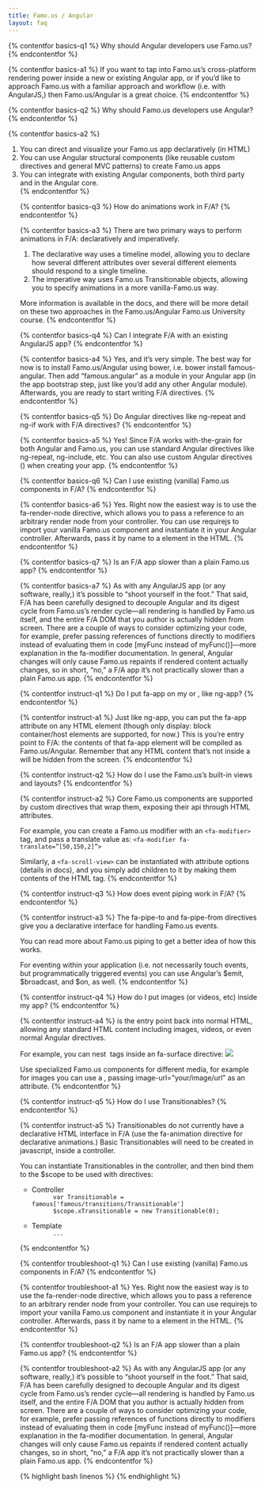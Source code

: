 ```yaml
---
title: Famo.us / Angular
layout: faq
---
```


{% contentfor basics-q1 %}
Why should Angular developers use Famo.us?
{% endcontentfor %}

{% contentfor basics-a1 %}
If you want to tap into Famo.us’s cross-platform rendering power inside a new or existing Angular app, or if you’d like to approach Famo.us with a familiar approach and workflow (i.e. with AngularJS,) then Famo.us/Angular is a great choice.
{% endcontentfor %}



{% contentfor basics-q2 %}
Why should Famo.us developers use Angular?
{% endcontentfor %}

{% contentfor basics-a2 %}
<ol>
  <li>
    You can direct and visualize your Famo.us app declaratively (in HTML)
  </li>
  <li>
    You can use Angular structural components (like reusable custom directives and general MVC patterns) to create Famo.us apps
  </li>
  <li>
    You can integrate with existing Angular components, both third party and in the Angular core.
  </li>
{% endcontentfor %}



{% contentfor basics-q3 %}
How do animations work in F/A?
{% endcontentfor %}

{% contentfor basics-a3 %}
There are two primary ways to perform animations in F/A: declaratively and imperatively.

<ol>
  <li>
    The declarative way uses a timeline model, allowing you to declare how several different attributes over several different elements should respond to a single timeline.
  </li>
  <li>
    The imperative way uses Famo.us Transitionable objects, allowing you to specify animations in a more vanilla-Famo.us way.
  </li>
</ol>

More information is available in the docs, and there will be more detail on these two approaches in the Famo.us/Angular Famo.us University course.
{% endcontentfor %}



{% contentfor basics-q4 %}
Can I integrate F/A with an existing AngularJS app?
{% endcontentfor %}

{% contentfor basics-a4 %}
Yes, and it’s very simple. The best way for now is to install Famo.us/Angular using bower, i.e. bower install famous-angular. Then add “famous.angular” as a module in your Angular app (in the app bootstrap step, just like you’d add any other Angular module). Afterwards, you are ready to start writing F/A directives.
{% endcontentfor %}



{% contentfor basics-q5 %}
Do Angular directives like ng-repeat and ng-if work with F/A directives?
{% endcontentfor %}

{% contentfor basics-a5 %}
Yes! Since F/A works with-the-grain for both Angular and Famo.us, you can use standard Angular directives like ng-repeat, ng-include, etc. You can also use custom Angular directives (<my-custom-directive>) when creating your app.
{% endcontentfor %}



{% contentfor basics-q6 %}
Can I use existing (vanilla) Famo.us components in F/A?
{% endcontentfor %}

{% contentfor basics-a6 %}
Yes. Right now the easiest way is to use the fa-render-node directive, which allows you to pass a reference to an arbitrary render node from your controller. You can use requirejs to import your vanilla Famo.us component and instantiate it in your Angular controller. Afterwards, pass it by name to a <fa-render-node> element in the HTML.
{% endcontentfor %}



{% contentfor basics-q7 %}
Is an F/A app slower than a plain Famo.us app?
{% endcontentfor %}

{% contentfor basics-a7 %}
As with any AngularJS app (or any software, really,) it’s possible to “shoot yourself in the foot.” That said, F/A has been carefully designed to decouple Angular and its digest cycle from Famo.us’s render cycle—all rendering is handled by Famo.us itself, and the entire F/A DOM that you author is actually hidden from screen. There are a couple of ways to consider optimizing your code, for example, prefer passing references of functions directly to modifiers instead of evaluating them in code [myFunc instead of myFunc()]—more explanation in the fa-modifier documentation. In general, Angular changes will only cause Famo.us repaints if rendered content actually changes, so in short, “no,” a F/A app it’s not practically slower than a plain Famo.us app.
{% endcontentfor %}



{% contentfor instruct-q1 %}
Do I put fa-app on my <html> or <body>, like ng-app?
{% endcontentfor %}

{% contentfor instruct-a1 %}
Just like ng-app, you can put the fa-app attribute on any HTML element (though only display: block container/host elements are supported, for now.)  This is you’re entry point to F/A:  the contents of that fa-app element will be compiled as Famo.us/Angular.  Remember that any HTML content that’s not inside a <fa-surface> will be hidden from the screen.
{% endcontentfor %}



{% contentfor instruct-q2 %}
How do I use the Famo.us’s built-in views and layouts?
{% endcontentfor %}

{% contentfor instruct-a2 %}
Core Famo.us components are supported by custom directives that wrap them, exposing their api through HTML attributes.

For example, you can create a Famo.us modifier with an <code>&lt;fa-modifier&gt;</code> tag, and pass a translate value as: <code>&lt;fa-modifier fa-translate=”[50,150,2]”&gt;</code>

Similarly, a <code>&lt;fa-scroll-view&gt;</code> can be instantiated with attribute options (details in docs), and you simply add children to it by making them contents of the <fa-scroll-view> HTML tag.
{% endcontentfor %}



{% contentfor instruct-q3 %}
How does event piping work in F/A?
{% endcontentfor %}

{% contentfor instruct-a3 %}
The fa-pipe-to and fa-pipe-from directives give you a declarative interface for handling Famo.us events.

You can read more about Famo.us piping to get a better idea of how this works.

For eventing within your application (i.e. not necessarily touch events, but programmatically triggered events) you can use Angular’s $emit, $broadcast, and $on, as well.
{% endcontentfor %}



{% contentfor instruct-q4 %}
How do I put images (or videos, etc) inside my app?
{% endcontentfor %}

{% contentfor instruct-a4 %}
<fa-surface> is the entry point back into normal HTML, allowing any standard HTML content including images, videos, or even normal Angular directives.

For example, you can nest <img> tags inside an fa-surface directive:
<fa-surface>
 <img src="images/lock-screen/capsule.svg" />
  </fa-surface>

  Use specialized Famo.us components for different media, for example for images you can use a <fa-image-surface>, passing image-url=”your/image/url” as an attribute.
{% endcontentfor %}



{% contentfor instruct-q5 %}
How do I use Transitionables?
{% endcontentfor %}

{% contentfor instruct-a5 %}
Transitionables do not currently have a declarative HTML interface in F/A (use the fa-animation directive for declarative animations.) Basic Transitionables will need to be created in javascript, inside a controller.

You can instantiate Transitionables in the controller, and then bind them to the $scope to be used with directives:

<ul>
  <li>
    Controller
    <code>
      var Transitionable = famous['famous/transitions/Transitionable']
      $scope.xTransitionable = new Transitionable(0);
    </code>
  </li>
  <li>
    Template
    <code>
      <fa-modifier fa-translate=”[xTransitionable.get,0,0]”>...</fa-modifier> 
    </code>
   </li>
</ul>
{% endcontentfor %}




{% contentfor troubleshoot-q1 %}
Can I use existing (vanilla) Famo.us components in F/A?
{% endcontentfor %}

{% contentfor troubleshoot-a1 %}
Yes. Right now the easiest way is to use the fa-render-node directive, which allows you to pass a reference to an arbitrary render node from your controller. You can use requirejs to import your vanilla Famo.us component and instantiate it in your Angular controller. Afterwards, pass it by name to a <fa-render-node> element in the HTML.
{% endcontentfor %}



{% contentfor troubleshoot-q2 %}
Is an F/A app slower than a plain Famo.us app?
{% endcontentfor %}

{% contentfor troubleshoot-a2 %}
As with any AngularJS app (or any software, really,) it’s possible to “shoot yourself in the foot.” That said, F/A has been carefully designed to decouple Angular and its digest cycle from Famo.us’s render cycle—all rendering is handled by Famo.us itself, and the entire F/A DOM that you author is actually hidden from screen. There are a couple of ways to consider optimizing your code, for example, prefer passing references of functions directly to modifiers instead of evaluating them in code [myFunc instead of myFunc()]—more explanation in the fa-modifier documentation. In general, Angular changes will only cause Famo.us repaints if rendered content actually changes, so in short, “no,” a F/A app it’s not practically slower than a plain Famo.us app.
{% endcontentfor %}



{% highlight bash linenos %}
<fa-modifier fa-translate="[square.x, 40]" ng-repeat='square in squares'>
  <fa-surface fa-size="[40, 40]" class="square">
  </fa-surface>
</fa-modifier>
{% endhighlight %}
